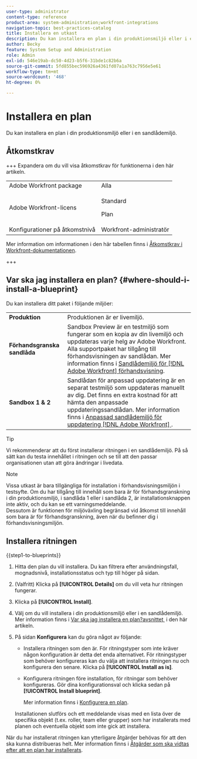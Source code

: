```yaml
---
user-type: administrator
content-type: reference
product-area: system-administration;workfront-integrations
navigation-topic: best-practices-catalog
title: Installera en utkast
description: Du kan installera en plan i din produktionsmiljö eller i en sandlådemiljö.
author: Becky
feature: System Setup and Administration
role: Admin
exl-id: 546e19ab-dc50-4d23-b5f6-31bde1c82b6a
source-git-commit: 5fd855bec596926a4361fd07a1a763c7956e5e61
workflow-type: tm+mt
source-wordcount: '468'
ht-degree: 0%

---
```


# Installera en plan

<!-- Audited: 5/2025 -->

Du kan installera en plan i din produktionsmiljö eller i en sandlådemiljö.

## Åtkomstkrav

+++ Expandera om du vill visa åtkomstkrav för funktionerna i den här artikeln.

<table style="table-layout:auto"> 
 <col> 
 <col> 
 <tbody> 
  <tr> 
   <td role="rowheader">Adobe Workfront package</td> 
   <td>Alla</td> 
  </tr> 
  <tr> 
   <td role="rowheader">Adobe Workfront-licens</td> 
   <td>
   <p>Standard</p>
   <p>Plan</p></td> 
  </tr> 
  <tr> 
   <td role="rowheader">Konfigurationer på åtkomstnivå</td> 
   <td>Workfront-administratör</td> 
  </tr> 
 </tbody> 
</table>

Mer information om informationen i den här tabellen finns i [Åtkomstkrav i Workfront-dokumentationen](/help/quicksilver/administration-and-setup/add-users/access-levels-and-object-permissions/access-level-requirements-in-documentation.md).

+++

## Var ska jag installera en plan? {#where-should-i-install-a-blueprint}

Du kan installera ditt paket i följande miljöer:

<table style="table-layout:auto">
        <tr>
        <td><strong>Produktion</strong></td>
        <td>Produktionen är er livemiljö.</td>
    </tr>
    <tr>
        <td><strong>Förhandsgranska sandlåda</strong></td>
        <td>Sandbox Preview är en testmiljö som fungerar som en kopia av din livemiljö och uppdateras varje helg av Adobe Workfront. Alla supportpaket har tillgång till förhandsvisningen av sandlådan. Mer information finns i <a href="../../administration-and-setup/set-up-workfront/workfront-testing-environments/wf-preview-sandbox-environment.md">Sandlådemiljö för [!DNL Adobe Workfront] förhandsvisning</a>.</td>
    </tr>
    <tr>
        <td><strong>Sandbox 1 &amp; 2</strong></td>
        <td>Sandlådan för anpassad uppdatering är en separat testmiljö som uppdateras manuellt av dig. Det finns en extra kostnad för att hämta den anpassade uppdateringssandlådan. Mer information finns i <a href="../../administration-and-setup/set-up-workfront/workfront-testing-environments/wf-custom-refresh-sandbox-environment.md">Anpassad sandlådemiljö för uppdatering [!DNL Adobe Workfront] </a>.</td>
    </tr>
</table>

>[!TIP]
>
>Vi rekommenderar att du först installerar ritningen i en sandlådemiljö. På så sätt kan du testa innehållet i ritningen och se till att den passar organisationen utan att göra ändringar i livedata.

>[!NOTE]
>
>Vissa utkast är bara tillgängliga för installation i förhandsvisningsmiljön i testsyfte. Om du har tillgång till innehåll som bara är för förhandsgranskning i din produktionsmiljö, i sandlåda 1 eller i sandlåda 2, är installationsknappen inte aktiv, och du kan se ett varningsmeddelande.\
>Dessutom är funktionen för miljöväxling begränsad vid åtkomst till innehåll som bara är för förhandsgranskning, även när du befinner dig i förhandsvisningsmiljön.

## Installera ritningen

{{step1-to-blueprints}}

1. Hitta den plan du vill installera. Du kan filtrera efter användningsfall, mognadsnivå, installationsstatus och typ till höger på sidan.
1. (Valfritt) Klicka på **[!UICONTROL Details]** om du vill veta hur ritningen fungerar.
1. Klicka på **[!UICONTROL Install]**.
1. Välj om du vill installera i din produktionsmiljö eller i en sandlådemiljö.\
   Mer information finns i [Var ska jag installera en plan?avsnittet &#x200B;](#where-should-i-install-a-blueprint) i den här artikeln.
1. På sidan **Konfigurera** kan du göra något av följande:

   * Installera ritningen som den är. För ritningstyper som inte kräver någon konfiguration är detta det enda alternativet. För ritningstyper som behöver konfigureras kan du välja att installera ritningen nu och konfigurera den senare. Klicka på **[!UICONTROL Install as is]**.
   * Konfigurera ritningen före installation, för ritningar som behöver konfigureras. Gör dina konfigurationsval och klicka sedan på **[!UICONTROL Install blueprint]**.

     Mer information finns i [Konfigurera en plan](../../administration-and-setup/blueprints/configure-template-package.md).

   Installationen slutförs och ett meddelande visas med en lista över de specifika objekt (t.ex. roller, team eller grupper) som har installerats med planen och eventuella objekt som inte gick att installera.

När du har installerat ritningen kan ytterligare åtgärder behövas för att den ska kunna distribueras helt. Mer information finns i [Åtgärder som ska vidtas efter att en plan har installerats](../../administration-and-setup/blueprints/best-next-actions-after-install.md).

